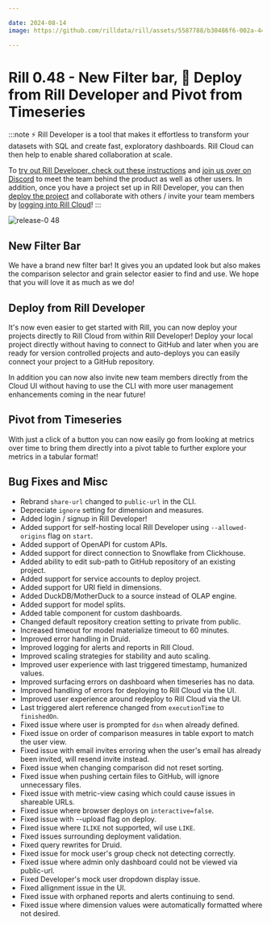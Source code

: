```yaml
---

date: 2024-08-14
image: https://github.com/rilldata/rill/assets/5587788/b30486f6-002a-445d-8a1b-955b6ec0066d

---
```


# Rill 0.48 - New Filter bar, 🚀 Deploy from Rill Developer and Pivot from Timeseries

:::note
⚡ Rill Developer is a tool that makes it effortless to transform your datasets with SQL and create fast, exploratory dashboards. Rill Cloud can then help to enable shared collaboration at scale.

To [try out Rill Developer, check out these instructions](/home/install) and [join us over on Discord](https://bit.ly/3bbcSl9) to meet the team behind the product as well as other users. In addition, once you have a project set up in Rill Developer, you can then [deploy the project](/deploy/existing-project) and collaborate with others / invite your team members by [logging into Rill Cloud](https://ui.rilldata.com)!
:::

![release-0 48](<https://storage.googleapis.com/prod-cdn.rilldata.com/docs/release-notes/release-048.gif>)

## New Filter Bar
We have a brand new filter bar! It gives you an updated look but also makes the comparison selector and grain selector easier to find and use.
We hope that you will love it as much as we do!

## Deploy from Rill Developer
It's now even easier to get started with Rill, you can now deploy your projects directly to Rill Cloud from within Rill Developer!
Deploy your local project directly without having to connect to GitHub and later when you are ready for version controlled projects and auto-deploys you can easily connect your project to a GitHub repository.

In addition you can now also invite new team members directly from the Cloud UI without having to use the CLI with more user management enhancements coming in the near future!

## Pivot from Timeseries
With just a click of a button you can now easily go from looking at metrics over time to bring them directly into a pivot table to further explore your metrics in a tabular format!

## Bug Fixes and Misc
- Rebrand `share-url` changed to `public-url` in the CLI.
- Depreciate `ignore` setting for dimension and measures.
- Added login / signup in Rill Developer!
- Added support for self-hosting local Rill Developer using `--allowed-origins` flag on `start`.
- Added support of OpenAPI for custom APIs.
- Added support for direct connection to Snowflake from Clickhouse.
- Added ability to edit sub-path to GitHub repository of an existing project.
- Added support for service accounts to deploy project.
- Added support for URI field in dimensions.
- Added DuckDB/MotherDuck to a source instead of OLAP engine.
- Added support for model splits.
- Added table component for custom dashboards.
- Changed default repository creation setting to private from public.
- Increased timeout for model materialize timeout to 60 minutes.
- Improved error handling in Druid.
- Improved logging for alerts and reports in Rill Cloud.
- Improved scaling strategies for stability and auto scaling.
- Improved user experience with last triggered timestamp, humanized values.
- Improved surfacing errors on dashboard when timeseries has no data.
- Improved handling of errors for deploying to Rill Cloud via the UI.
- Improved user experience around redeploy to Rill Cloud via the UI.
- Last triggered alert reference changed from `executionTime` to `finishedOn`.
- Fixed issue where user is prompted for `dsn` when already defined.
- Fixed issue on order of comparison measures in table export to match the user view.
- Fixed issue with email invites erroring when the user's email has already been invited, will resend invite instead.
- Fixed issue when changing comparison did not reset sorting.
- Fixed issue when pushing certain files to GitHub, will ignore unnecessary files.
- Fixed issue with metric-view casing which could cause issues in shareable URLs.
- Fixed issue where browser deploys on `interactive=false`.
- Fixed issue with --upload flag on deploy.
- Fixed issue where `ILIKE` not supported, wil use `LIKE`.
- Fixed issues surrounding deployment validation.
- Fixed query rewrites for Druid.
- Fixed issue for mock user's group check not detecting correctly.
- Fixed issue where admin only dashboard could not be viewed via public-url.
- Fixed Developer's mock user dropdown display issue.
- Fixed allignment issue in the UI.
- Fixed issue with orphaned reports and alerts continuing to send.
- Fixed issue where dimension values were automatically formatted where not desired.
